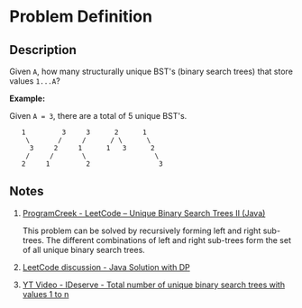 # Problem Definition

## Description

Given `A`, how many structurally unique BST's (binary search trees) that store values `1...A`?

**Example:**

Given `A = 3`, there are a total of 5 unique BST's.

```text
   1         3     3      2      1
    \       /     /      / \      \
     3     2     1      1   3      2
    /     /       \                 \
   2     1         2                 3
```

## Notes

1. [ProgramCreek - LeetCode – Unique Binary Search Trees II (Java)](https://www.programcreek.com/2014/05/leetcode-unique-binary-search-trees-ii-java/)

    This problem can be solved by recursively forming left and right sub-trees. The different combinations of left and right sub-trees form the set of all unique binary search trees.

1. [LeetCode discussion - Java Solution with DP](https://leetcode.com/problems/unique-binary-search-trees-ii/discuss/31493/Java-Solution-with-DP)
1. [YT Video - IDeserve - Total number of unique binary search trees with values 1 to n](https://www.youtube.com/watch?v=JrTKVvYhT_k)